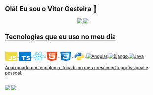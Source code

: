 ## Olá! Eu sou o Vitor Gesteira 👋

<div align="center">
  <a href="https://github.com/vitorgesteira">
  <img height="180em" src="https://github-readme-stats.vercel.app/api?username=vitorgesteira&show_icons=true&theme=dark&include_all_commits=true&count_private=true"/>
  <img height="180em" src="https://github-readme-stats.vercel.app/api/top-langs/?username=vitorgesteira&layout=compact&langs_count=7&theme=dark"/>
</div>

## Tecnologias que eu uso no meu dia
<div style="display: inline_block"><br>
  <img align="center" alt="Js" height="30" width="40" src="https://raw.githubusercontent.com/devicons/devicon/master/icons/javascript/javascript-plain.svg">
  <img align="center" alt="Ts" height="30" width="40" src="https://raw.githubusercontent.com/devicons/devicon/master/icons/typescript/typescript-plain.svg">
  <img align="center" alt="React" height="30" width="40" src="https://raw.githubusercontent.com/devicons/devicon/master/icons/react/react-original.svg">
  <img align="center" alt="HTML" height="30" width="40" src="https://raw.githubusercontent.com/devicons/devicon/master/icons/html5/html5-original.svg">
  <img align="center" alt="CSS" height="30" width="40" src="https://raw.githubusercontent.com/devicons/devicon/master/icons/css3/css3-original.svg">
  <img align="center" alt="Python" height="30" width="40" src="https://raw.githubusercontent.com/devicons/devicon/master/icons/python/python-original.svg">
  <img align="center" alt="Angular" height="30" width="40" src="https://icongr.am/devicon/angularjs-original.svg?size=128&color=currentColor">
  <img align="center" alt="Django" height="30" width="40" src="https://icongr.am/devicon/django-original.svg?size=128&color=currentColor">
  <img align="center" alt="Java" height="30" width="40" src="https://icongr.am/devicon/java-original.svg?size=128&color=currentColor">
 
</div>

Apaixonado por tecnologia, focado no meu crescimento profissional e pessoal.
<div style="display: inline_block"><br>
  <a href="https://www.linkedin.com/in/vitor-gesteira/" target=""><img src="https://img.shields.io/badge/LinkedIn-0077B5?style=for-the-badge&logo=linkedin&logoColor=white"></a>
   <a href="dev.vitorgesteira@gmail.com" target=""><img src="https://img.shields.io/badge/Gmail-D14836?style=for-the-badge&logo=gmail&logoColor=white"></a>
</div>
